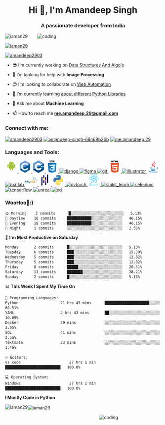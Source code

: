 <h1 align="center">Hi 👋, I'm Amandeep Singh</h1>
<h3 align="center">A passionate developer from India</h3>

<img align="right" alt="coding" width="400" src="https://media.tenor.com/azZCJ2YpsGgAAAAi/programming.gif">
<p align="left"> <img src="https://komarev.com/ghpvc/?username=iaman29&label=Profile%20views&color=0e75b6&style=flat" alt="iaman29" /> </p>

<p align="left"> <a href="https://github.com/ryo-ma/github-profile-trophy"><img src="https://github-profile-trophy.vercel.app/?username=iaman29" alt="iaman29" /></a> </p>

<p align="left"> <a href="https://twitter.com/amandeep2903" target="blank"><img src="https://img.shields.io/twitter/follow/amandeep2903?logo=twitter&style=for-the-badge" alt="amandeep2903" /></a> </p>

- 😎 I’m currently working on [Data Structures And Algo's](https://github.com/iaman29/DSA)

- 🤝 I’m looking for help with **Image Processing**

- 😍 I’m looking to collaborate on [Web Automation](https://github.com/iaman29/WEB_AUTOMATION)

- 👀 I’m currently learning [about different Python Libraries](https://github.com/iaman29?tab=repositories)

- 🥳 Ask me about **Machine Learning**

- 📫 How to reach me **me.amandeep.29@gmail.com**

<h3 align="left">Connect with me:</h3>
<p align="left">
<a href="https://twitter.com/amandeep2903" target="blank"><img align="center" src="https://raw.githubusercontent.com/rahuldkjain/github-profile-readme-generator/master/src/images/icons/Social/twitter.svg" alt="amandeep2903" height="30" width="40" /></a>
<a href="https://linkedin.com/in/amandeep-singh-69a68b26b" target="blank"><img align="center" src="https://raw.githubusercontent.com/rahuldkjain/github-profile-readme-generator/master/src/images/icons/Social/linked-in-alt.svg" alt="amandeep-singh-69a68b26b" height="30" width="40" /></a>
<a href="https://instagram.com/me.amandeep.29" target="blank"><img align="center" src="https://raw.githubusercontent.com/rahuldkjain/github-profile-readme-generator/master/src/images/icons/Social/instagram.svg" alt="me.amandeep.29" height="30" width="40" /></a>
</p>

<h3 align="left">Languages and Tools:</h3>
<p align="left"> <a href="https://developer.android.com" target="_blank" rel="noreferrer"> <img src="https://raw.githubusercontent.com/devicons/devicon/master/icons/android/android-original-wordmark.svg" alt="android" width="40" height="40"/> </a> <a href="https://www.cprogramming.com/" target="_blank" rel="noreferrer"> <img src="https://raw.githubusercontent.com/devicons/devicon/master/icons/c/c-original.svg" alt="c" width="40" height="40"/> </a> <a href="https://www.w3schools.com/cpp/" target="_blank" rel="noreferrer"> <img src="https://raw.githubusercontent.com/devicons/devicon/master/icons/cplusplus/cplusplus-original.svg" alt="cplusplus" width="40" height="40"/> </a> <a href="https://www.w3schools.com/css/" target="_blank" rel="noreferrer"> <img src="https://raw.githubusercontent.com/devicons/devicon/master/icons/css3/css3-original-wordmark.svg" alt="css3" width="40" height="40"/> </a> <a href="https://www.djangoproject.com/" target="_blank" rel="noreferrer"> <img src="https://cdn.worldvectorlogo.com/logos/django.svg" alt="django" width="40" height="40"/> </a> <a href="https://www.figma.com/" target="_blank" rel="noreferrer"> <img src="https://www.vectorlogo.zone/logos/figma/figma-icon.svg" alt="figma" width="40" height="40"/> </a> <a href="https://git-scm.com/" target="_blank" rel="noreferrer"> <img src="https://www.vectorlogo.zone/logos/git-scm/git-scm-icon.svg" alt="git" width="40" height="40"/> </a> <a href="https://www.w3.org/html/" target="_blank" rel="noreferrer"> <img src="https://raw.githubusercontent.com/devicons/devicon/master/icons/html5/html5-original-wordmark.svg" alt="html5" width="40" height="40"/> </a> <a href="https://www.adobe.com/in/products/illustrator.html" target="_blank" rel="noreferrer"> <img src="https://www.vectorlogo.zone/logos/adobe_illustrator/adobe_illustrator-icon.svg" alt="illustrator" width="40" height="40"/> </a> <a href="https://www.java.com" target="_blank" rel="noreferrer"> <img src="https://raw.githubusercontent.com/devicons/devicon/master/icons/java/java-original.svg" alt="java" width="40" height="40"/> </a> <a href="https://www.mathworks.com/" target="_blank" rel="noreferrer"> <img src="https://upload.wikimedia.org/wikipedia/commons/2/21/Matlab_Logo.png" alt="matlab" width="40" height="40"/> </a> <a href="https://www.mysql.com/" target="_blank" rel="noreferrer"> <img src="https://raw.githubusercontent.com/devicons/devicon/master/icons/mysql/mysql-original-wordmark.svg" alt="mysql" width="40" height="40"/> </a> <a href="https://pandas.pydata.org/" target="_blank" rel="noreferrer"> <img src="https://raw.githubusercontent.com/devicons/devicon/2ae2a900d2f041da66e950e4d48052658d850630/icons/pandas/pandas-original.svg" alt="pandas" width="40" height="40"/> </a> <a href="https://www.python.org" target="_blank" rel="noreferrer"> <img src="https://raw.githubusercontent.com/devicons/devicon/master/icons/python/python-original.svg" alt="python" width="40" height="40"/> </a> <a href="https://pytorch.org/" target="_blank" rel="noreferrer"> <img src="https://www.vectorlogo.zone/logos/pytorch/pytorch-icon.svg" alt="pytorch" width="40" height="40"/> </a> <a href="https://reactjs.org/" target="_blank" rel="noreferrer"> <img src="https://raw.githubusercontent.com/devicons/devicon/master/icons/react/react-original-wordmark.svg" alt="react" width="40" height="40"/> </a> <a href="https://scikit-learn.org/" target="_blank" rel="noreferrer"> <img src="https://upload.wikimedia.org/wikipedia/commons/0/05/Scikit_learn_logo_small.svg" alt="scikit_learn" width="40" height="40"/> </a> <a href="https://www.selenium.dev" target="_blank" rel="noreferrer"> <img src="https://raw.githubusercontent.com/detain/svg-logos/780f25886640cef088af994181646db2f6b1a3f8/svg/selenium-logo.svg" alt="selenium" width="40" height="40"/> </a> <a href="https://www.tensorflow.org" target="_blank" rel="noreferrer"> <img src="https://www.vectorlogo.zone/logos/tensorflow/tensorflow-icon.svg" alt="tensorflow" width="40" height="40"/> </a> <a href="https://unrealengine.com/" target="_blank" rel="noreferrer"> <img src="https://raw.githubusercontent.com/kenangundogan/fontisto/036b7eca71aab1bef8e6a0518f7329f13ed62f6b/icons/svg/brand/unreal-engine.svg" alt="unreal" width="40" height="40"/> </a> <a href="https://www.adobe.com/products/xd.html" target="_blank" rel="noreferrer"> <img src="https://cdn.worldvectorlogo.com/logos/adobe-xd.svg" alt="xd" width="40" height="40"/> </a> </p>

<h3 align="left">WooHoo🦖:) </h3>

```text
🌞 Morning    2 commits      █░░░░░░░░░░░░░░░░░░░░░░░░   5.13% 
🌆 Daytime    18 commits     ███████████░░░░░░░░░░░░░░   46.15% 
🌃 Evening    18 commits     ███████████░░░░░░░░░░░░░░   46.15% 
🌙 Night      1 commits      ░░░░░░░░░░░░░░░░░░░░░░░░░   2.56%

```
📅 **I'm Most Productive on Saturday** 

```text
Monday       2 commits      █░░░░░░░░░░░░░░░░░░░░░░░░   5.13% 
Tuesday      6 commits      ███░░░░░░░░░░░░░░░░░░░░░░   15.38% 
Wednesday    5 commits      ███░░░░░░░░░░░░░░░░░░░░░░   12.82% 
Thursday     5 commits      ███░░░░░░░░░░░░░░░░░░░░░░   12.82% 
Friday       8 commits      █████░░░░░░░░░░░░░░░░░░░░   20.51% 
Saturday     11 commits     ███████░░░░░░░░░░░░░░░░░░   28.21% 
Sunday       2 commits      █░░░░░░░░░░░░░░░░░░░░░░░░   5.13%

```


📊 **This Week I Spent My Time On** 

```text
💬 Programming Languages: 
Python                   21 hrs 45 mins      ████████████████████░░░░░   80.51% 
YAML                     2 hrs 43 mins       ██░░░░░░░░░░░░░░░░░░░░░░░   10.09% 
Docker                   49 mins             ░░░░░░░░░░░░░░░░░░░░░░░░░   3.05% 
SQL                      41 mins             ░░░░░░░░░░░░░░░░░░░░░░░░░   2.56% 
textmate                 23 mins             ░░░░░░░░░░░░░░░░░░░░░░░░░   1.46%

🔥 Editors: 
vs code                      27 hrs 1 min        █████████████████████████   100.0%

💻 Operating System: 
Windows                      27 hrs 1 min        █████████████████████████   100.0%

```

**I Mostly Code in Python** 
<!-- 
```text
Python                   4 repos             ██████████░░░░░░░░░░░░░░░   40.0% 
HTML                     3 repos             ███████░░░░░░░░░░░░░░░░░░   30.0% 
Shell                    2 repos             █████░░░░░░░░░░░░░░░░░░░░   20.0% 
CSS                      1 repo              ██░░░░░░░░░░░░░░░░░░░░░░░   10.0%

<!-- <p><a href="https://www.buymeacoffee.com/iaman29"> <img align="left" src="https://cdn.buymeacoffee.com/buttons/v2/default-yellow.png" height="50" width="210" alt="iaman29" /></a></p><br><br> -->

<p><img align="left" src="https://github-readme-stats.vercel.app/api/top-langs?username=iaman29&show_icons=true&locale=en&layout=compact" alt="iaman29" /></p>

<!--<p>&nbsp;<img align="center" src="https://github-readme-stats.vercel.app/api?username=iaman29&show_icons=true&locale=en" alt="iaman29" /></p>-->

<p><img align="center" src="https://github-readme-streak-stats.herokuapp.com/?user=iaman29&" alt="iaman29" /></p>

<img align="right" alt="coding" width="200" src="https://c.tenor.com/PQc4WMULi28AAAAC/slothilda-sloth.gif">
 
